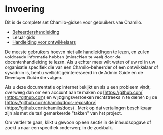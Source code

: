 # Invoering

Dit is de complete set Chamilo-gidsen voor gebruikers van Chamilo.

- [Beheerdershandleiding](admin-guide/chamilo-_what_is_it/)
- [Leraar gids](teacher-guide/getting-to-know-chamilo/what_is_chamilo.md)
- [Handleiding voor ontwikkelaars](developer-guide/introduction/)

De meeste gebruikers hoeven niet alle handleidingen te lezen, en zullen voldoende informatie hebben (misschien te veel) door de docentenhandleiding te lezen. Als u echter meer wilt weten of uw rol in uw organisatie specifiek die van een Chamilo-beheerder of een ontwikkelaar of sysadmin is, bent u wellicht geïnteresseerd in de Admin Guide en de Developer Guide die volgen.

Als u deze documentatie op internet bekijkt en als u een probleem vindt, overweeg dan om een account aan te maken op [https://github.com](https://github.com) en wijzigingsverzoeken rechtstreeks in te dienen bij de [https://github.com/chamilo/docs-repository](https://github.com/chamilo/docs) . Merk op dat vertalingen beschikbaar zijn als met de taal gemarkeerde "takken" van het project.

Om verder te gaan, klikt u gewoon op een sectie in de inhoudsopgave of zoekt u naar een specifiek onderwerp in de zoekbalk. 
